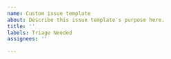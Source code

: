 ```yaml
---
name: Custom issue template
about: Describe this issue template's purpose here.
title: ''
labels: Triage Needed
assignees: ''

---
```



